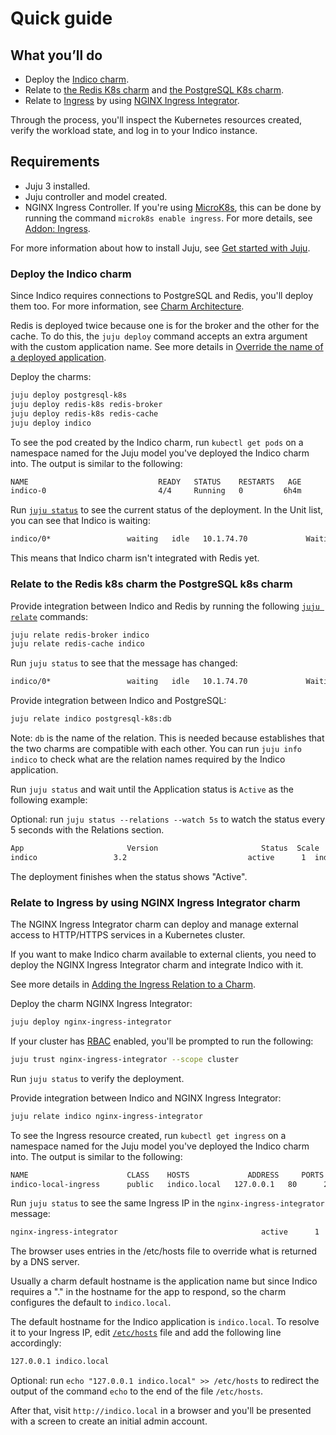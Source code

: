 # Quick guide

## What you’ll do

- Deploy the [Indico charm](https://charmhub.io/indico).
- Relate to [the Redis K8s charm](https://charmhub.io/redis-k8s) and [the PostgreSQL K8s charm](https://charmhub.io/postgresql-k8s).
- Relate to [Ingress](https://kubernetes.io/docs/concepts/services-networking/ingress/#what-is-ingress) by using [NGINX Ingress Integrator](https://charmhub.io/nginx-ingress-integrator/).

Through the process, you'll inspect the Kubernetes resources created, verify the workload state, and log in to your Indico instance.

## Requirements

- Juju 3 installed.
- Juju controller and model created.
- NGINX Ingress Controller. If you're using [MicroK8s](https://microk8s.io/), this can be done by running the command `microk8s enable ingress`. For more details, see [Addon: Ingress](https://microk8s.io/docs/addon-ingress).

For more information about how to install Juju, see [Get started with Juju](https://juju.is/docs/olm/get-started-with-juju).

### Deploy the Indico charm

Since Indico requires connections to PostgreSQL and Redis, you'll deploy them too. For more information, see [Charm Architecture](https://charmhub.io/indico/docs/explanation-charm-architecture).

Redis is deployed twice because one is for the broker and the other for the cache. To do this, the `juju deploy` command accepts an extra argument with the custom application name. See more details in [Override the name of a deployed application](https://juju.is/docs/olm/deploy-a-charm-from-charmhub#heading--override-the-name-of-a-deployed-application).

Deploy the charms:

```bash
juju deploy postgresql-k8s
juju deploy redis-k8s redis-broker
juju deploy redis-k8s redis-cache
juju deploy indico
```

To see the pod created by the Indico charm, run `kubectl get pods` on a namespace named for the Juju model you've deployed the Indico charm into. The output is similar to the following:

```bash
NAME                             READY   STATUS    RESTARTS   AGE
indico-0                         4/4     Running   0         6h4m
```

Run [`juju status`](https://juju.is/docs/olm/juju-status) to see the current status of the deployment. In the Unit list, you can see that Indico is waiting:

```bash
indico/0*                 waiting   idle   10.1.74.70             Waiting for redis-broker availability
```

This means that Indico charm isn't integrated with Redis yet.

### Relate to the Redis k8s charm the PostgreSQL k8s charm

Provide integration between Indico and Redis by running the following [`juju relate`](https://juju.is/docs/olm/juju-relate) commands:

```bash
juju relate redis-broker indico
juju relate redis-cache indico
```

Run `juju status` to see that the message has changed:

```bash
indico/0*                 waiting   idle   10.1.74.70             Waiting for database availability
```

Provide integration between Indico and PostgreSQL:

```bash
juju relate indico postgresql-k8s:db
```

Note: `db` is the name of the relation. This is needed because establishes that the two charms are compatible with each other.  You can run `juju info indico` to check what are the relation names required by the Indico application.

Run `juju status` and wait until the Application status is `Active` as the following example:

Optional: run `juju status --relations --watch 5s` to watch the status every 5 seconds with the Relations section.

```bash
App                       Version                       Status  Scale  Charm                     Channel  Rev  Address         Exposed  Message
indico                 3.2                           active      1  indico                              138  10.152.183.68   no
```

The deployment finishes when the status shows "Active".

### Relate to Ingress by using NGINX Ingress Integrator charm

The NGINX Ingress Integrator charm can deploy and manage external access to HTTP/HTTPS services in a Kubernetes cluster.

If you want to make Indico charm available to external clients, you need to deploy the NGINX Ingress Integrator charm and integrate Indico with it.

See more details in [Adding the Ingress Relation to a Charm](https://charmhub.io/nginx-ingress-integrator/docs/adding-ingress-relation).

Deploy the charm NGINX Ingress Integrator:

```bash
juju deploy nginx-ingress-integrator
```

If your cluster has [RBAC](https://kubernetes.io/docs/reference/access-authn-authz/rbac/) enabled, you'll be prompted to run the following:

```bash
juju trust nginx-ingress-integrator --scope cluster
```

Run `juju status` to verify the deployment.

Provide integration between Indico and NGINX Ingress Integrator:

```bash
juju relate indico nginx-ingress-integrator

```

To see the Ingress resource created, run `kubectl get ingress` on a namespace named for the Juju model you've deployed the Indico charm into. The output is similar to the following:

```bash
NAME                      CLASS    HOSTS             ADDRESS     PORTS   AGE
indico-local-ingress      public   indico.local   127.0.0.1   80      2d
```

Run `juju status` to see the same Ingress IP in the `nginx-ingress-integrator` message:

```bash
nginx-ingress-integrator                                active      1  nginx-ingress-integrator  stable    45  10.152.183.233  no       Ingress IP(s): 127.0.0.1, Service IP(s): 10.152.183.66
```

The browser uses entries in the /etc/hosts file to override what is returned by a DNS server.

Usually a charm default hostname is the application name but since Indico requires a "." in the hostname for the app to respond, so the charm configures the default to `indico.local`.

The default hostname for the Indico application is `indico.local`. To resolve it to your Ingress IP, edit [`/etc/hosts`](https://manpages.ubuntu.com/manpages/kinetic/man5/hosts.5.html) file and add the following line accordingly:

```bash
127.0.0.1 indico.local
```

Optional: run `echo "127.0.0.1 indico.local" >> /etc/hosts` to redirect the output of the command `echo` to the end of the file `/etc/hosts`.

After that, visit `http://indico.local` in a browser and you'll be presented with a screen to create an initial admin account.